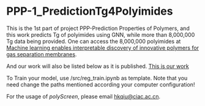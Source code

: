 # PPP-1_PredictionTg4Polyimides
This is the 1st part of project PPP-Prediction Properties of Polymers, and this work predicts Tg of polyimides using GNN, while more than 8,000,000 Tg data being provided. One can access the 8,000,000 polyimides at [Machine learning enables interpretable discovery of innovative polymers for gas separation membranes](https://www.science.org/doi/10.1126/sciadv.abn9545). 

And our work will also be listed below as it is published.
[This is our work](https://pubs.rsc.org/en/Content/ArticleLanding/2023/TC/D2TC05174E)

To Train your model, use /src/reg_train.ipynb as template. Note that you need change the paths mentioned according your computer configuration!

For the usage of _polyScreen_, please email [hkqiu@ciac.ac.cn](hkqiu@ciac.ac.cn).
